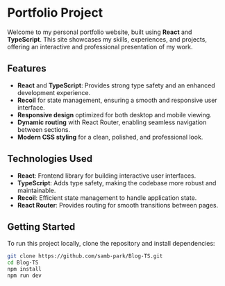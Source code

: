 # Portfolio Project

Welcome to my personal portfolio website, built using **React** and **TypeScript**. This site showcases my skills, experiences, and projects, offering an interactive and professional presentation of my work.

## Features

- **React** and **TypeScript**: Provides strong type safety and an enhanced development experience.
- **Recoil** for state management, ensuring a smooth and responsive user interface.
- **Responsive design** optimized for both desktop and mobile viewing.
- **Dynamic routing** with React Router, enabling seamless navigation between sections.
- **Modern CSS styling** for a clean, polished, and professional look.

## Technologies Used

- **React**: Frontend library for building interactive user interfaces.
- **TypeScript**: Adds type safety, making the codebase more robust and maintainable.
- **Recoil**: Efficient state management to handle application state.
- **React Router**: Provides routing for smooth transitions between pages.

## Getting Started

To run this project locally, clone the repository and install dependencies:

```bash
git clone https://github.com/samb-park/Blog-TS.git
cd Blog-TS
npm install
npm run dev
